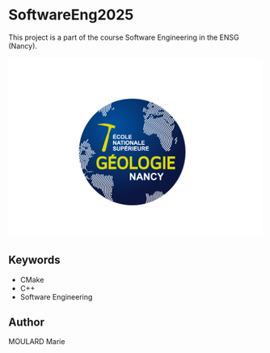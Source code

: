 # SoftwareEng2025

This project is a part of the course Software Engineering in the ENSG (Nancy).

![Logo de l'ENSG](./logo_ENSG.png)

## Keywords
* CMake
* C++
* Software Engineering

## Author
MOULARD Marie
